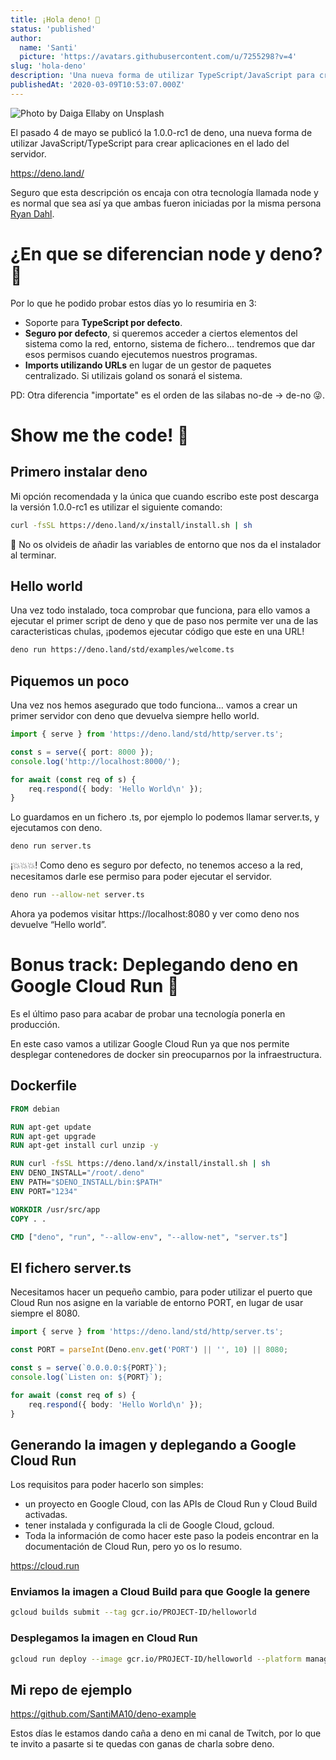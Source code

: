 ```yaml
---
title: ¡Hola deno! 🦕
status: 'published'
author:
  name: 'Santi'
  picture: 'https://avatars.githubusercontent.com/u/7255298?v=4'
slug: 'hola-deno'
description: 'Una nueva forma de utilizar TypeScript/JavaScript para crear aplicaciones en el lado del servidor más seguras.'
publishedAt: '2020-03-09T10:53:07.000Z'
---
```


![Photo by Daiga Ellaby on Unsplash](/img/hello-deno.jpeg)

El pasado 4 de mayo se publicó la 1.0.0-rc1 de deno, una nueva forma de utilizar JavaScript/TypeScript para crear aplicaciones en el lado del servidor.

https://deno.land/

Seguro que esta descripción os encaja con otra tecnología llamada node y es normal que sea así ya que ambas fueron iniciadas por la misma persona [Ryan Dahl](https://en.wikipedia.org/wiki/Ryan_Dahl).

# ¿En que se diferencian node y deno? 🤔

Por lo que he podido probar estos días yo lo resumiria en 3:

- Soporte para **TypeScript por defecto**.
- **Seguro por defecto**, si queremos acceder a ciertos elementos del sistema como la red, entorno, sistema de fichero… tendremos que dar esos permisos cuando ejecutemos nuestros programas.
- **Imports utilizando URLs** en lugar de un gestor de paquetes centralizado. Si utilizais goland os sonará el sistema.

PD: Otra diferencia "importate" es el orden de las silabas no-de -> de-no 😜.

# Show me the code! 😬

## Primero instalar deno

Mi opción recomendada y la única que cuando escribo este post descarga la versión 1.0.0-rc1 es utilizar el siguiente comando:

```sh
curl -fsSL https://deno.land/x/install/install.sh | sh
```

👀 No os olvideis de añadir las variables de entorno que nos da el instalador al terminar.

## Hello world

Una vez todo instalado, toca comprobar que funciona, para ello vamos a ejecutar el primer script de deno y que de paso nos permite ver una de las caracteristicas chulas, ¡podemos ejecutar código que este en una URL!

```sh
deno run https://deno.land/std/examples/welcome.ts
```

## Piquemos un poco

Una vez nos hemos asegurado que todo funciona… vamos a crear un primer servidor con deno que devuelva siempre hello world.

```typescript
import { serve } from 'https://deno.land/std/http/server.ts';

const s = serve({ port: 8000 });
console.log('http://localhost:8000/');

for await (const req of s) {
	req.respond({ body: 'Hello World\n' });
}
```

Lo guardamos en un fichero .ts, por ejemplo lo podemos llamar server.ts, y ejecutamos con deno.

```sh
deno run server.ts
```

¡💥💥💥! Como deno es seguro por defecto, no tenemos acceso a la red, necesitamos darle ese permiso para poder ejecutar el servidor.

```sh
deno run --allow-net server.ts
```

Ahora ya podemos visitar https://localhost:8080 y ver como deno nos devuelve “Hello world”.

# Bonus track: Deplegando deno en Google Cloud Run 🚀

Es el último paso para acabar de probar una tecnología ponerla en producción.

En este caso vamos a utilizar Google Cloud Run ya que nos permite desplegar contenedores de docker sin preocuparnos por la infraestructura.

## Dockerfile

```dockerfile
FROM debian

RUN apt-get update
RUN apt-get upgrade
RUN apt-get install curl unzip -y

RUN curl -fsSL https://deno.land/x/install/install.sh | sh
ENV DENO_INSTALL="/root/.deno"
ENV PATH="$DENO_INSTALL/bin:$PATH"
ENV PORT="1234"

WORKDIR /usr/src/app
COPY . .

CMD ["deno", "run", "--allow-env", "--allow-net", "server.ts"]
```

## El fichero server.ts

Necesitamos hacer un pequeño cambio, para poder utilizar el puerto que Cloud Run nos asigne en la variable de entorno PORT, en lugar de usar siempre el 8080.

```typescript
import { serve } from 'https://deno.land/std/http/server.ts';

const PORT = parseInt(Deno.env.get('PORT') || '', 10) || 8080;

const s = serve(`0.0.0.0:${PORT}`);
console.log(`Listen on: ${PORT}`);

for await (const req of s) {
	req.respond({ body: 'Hello World\n' });
}
```

## Generando la imagen y deplegando a Google Cloud Run

Los requisitos para poder hacerlo son simples:

- un proyecto en Google Cloud, con las APIs de Cloud Run y Cloud Build activadas.
- tener instalada y configurada la cli de Google Cloud, gcloud.
- Toda la información de como hacer este paso la podeis encontrar en la documentación de Cloud Run, pero yo os lo resumo.

https://cloud.run

### Enviamos la imagen a Cloud Build para que Google la genere

```sh
gcloud builds submit --tag gcr.io/PROJECT-ID/helloworld
```

### Desplegamos la imagen en Cloud Run

```sh
gcloud run deploy --image gcr.io/PROJECT-ID/helloworld --platform managed
```

## Mi repo de ejemplo

https://github.com/SantiMA10/deno-example

Estos días le estamos dando caña a deno en mi canal de Twitch, por lo que te invito a pasarte si te quedas con ganas de charla sobre deno.
